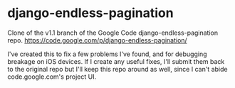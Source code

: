 django-endless-pagination
=========================

Clone of the v1.1 branch of the Google Code django-endless-pagination repo.  https://code.google.com/p/django-endless-pagination/

I've created this to fix a few problems I've found, and for debugging breakage on iOS devices.  If I create any useful fixes, I'll submit them back to the original repo but I'll keep this repo around as well, since I can't abide code.google.com's project UI.
